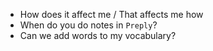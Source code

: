 - How does it affect me / That affects me how
- When do you do notes in `Preply`?
- Can we add words to my vocabulary?